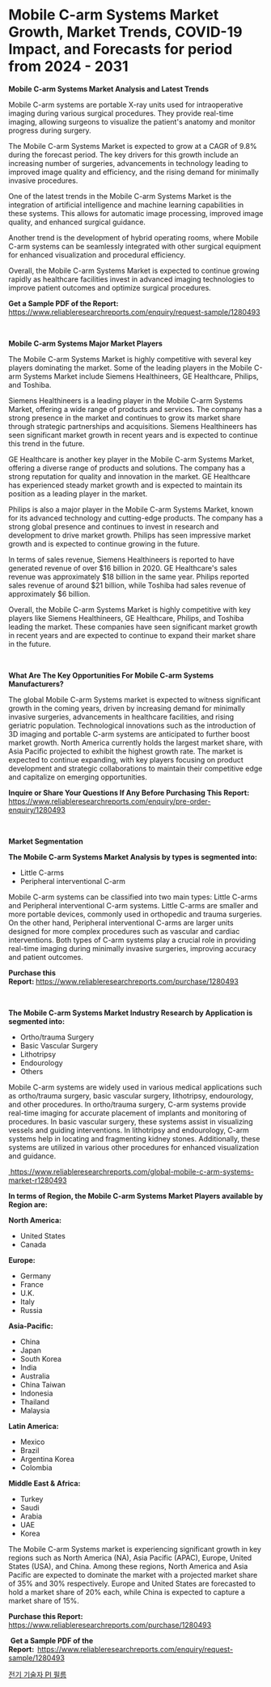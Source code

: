 <p><h1>Mobile C-arm Systems Market Growth, Market Trends, COVID-19 Impact, and Forecasts for period from 2024 - 2031</h1></p><p><strong>Mobile C-arm Systems Market Analysis and Latest Trends</strong></p>
<p><p>Mobile C-arm systems are portable X-ray units used for intraoperative imaging during various surgical procedures. They provide real-time imaging, allowing surgeons to visualize the patient's anatomy and monitor progress during surgery.</p><p>The Mobile C-arm Systems Market is expected to grow at a CAGR of 9.8% during the forecast period. The key drivers for this growth include an increasing number of surgeries, advancements in technology leading to improved image quality and efficiency, and the rising demand for minimally invasive procedures.</p><p>One of the latest trends in the Mobile C-arm Systems Market is the integration of artificial intelligence and machine learning capabilities in these systems. This allows for automatic image processing, improved image quality, and enhanced surgical guidance.</p><p>Another trend is the development of hybrid operating rooms, where Mobile C-arm systems can be seamlessly integrated with other surgical equipment for enhanced visualization and procedural efficiency.</p><p>Overall, the Mobile C-arm Systems Market is expected to continue growing rapidly as healthcare facilities invest in advanced imaging technologies to improve patient outcomes and optimize surgical procedures.</p></p>
<p><strong>Get a Sample PDF of the Report:&nbsp;</strong> <a href="https://www.reliableresearchreports.com/enquiry/request-sample/1280493">https://www.reliableresearchreports.com/enquiry/request-sample/1280493</a></p>
<p>&nbsp;</p>
<p><strong>Mobile C-arm Systems Major Market Players</strong></p>
<p><p>The Mobile C-arm Systems Market is highly competitive with several key players dominating the market. Some of the leading players in the Mobile C-arm Systems Market include Siemens Healthineers, GE Healthcare, Philips, and Toshiba.</p><p>Siemens Healthineers is a leading player in the Mobile C-arm Systems Market, offering a wide range of products and services. The company has a strong presence in the market and continues to grow its market share through strategic partnerships and acquisitions. Siemens Healthineers has seen significant market growth in recent years and is expected to continue this trend in the future.</p><p>GE Healthcare is another key player in the Mobile C-arm Systems Market, offering a diverse range of products and solutions. The company has a strong reputation for quality and innovation in the market. GE Healthcare has experienced steady market growth and is expected to maintain its position as a leading player in the market.</p><p>Philips is also a major player in the Mobile C-arm Systems Market, known for its advanced technology and cutting-edge products. The company has a strong global presence and continues to invest in research and development to drive market growth. Philips has seen impressive market growth and is expected to continue growing in the future.</p><p>In terms of sales revenue, Siemens Healthineers is reported to have generated revenue of over $16 billion in 2020. GE Healthcare's sales revenue was approximately $18 billion in the same year. Philips reported sales revenue of around $21 billion, while Toshiba had sales revenue of approximately $6 billion.</p><p>Overall, the Mobile C-arm Systems Market is highly competitive with key players like Siemens Healthineers, GE Healthcare, Philips, and Toshiba leading the market. These companies have seen significant market growth in recent years and are expected to continue to expand their market share in the future.</p></p>
<p>&nbsp;</p>
<p><strong>What Are The Key Opportunities For Mobile C-arm Systems Manufacturers?</strong></p>
<p><p>The global Mobile C-arm Systems market is expected to witness significant growth in the coming years, driven by increasing demand for minimally invasive surgeries, advancements in healthcare facilities, and rising geriatric population. Technological innovations such as the introduction of 3D imaging and portable C-arm systems are anticipated to further boost market growth. North America currently holds the largest market share, with Asia Pacific projected to exhibit the highest growth rate. The market is expected to continue expanding, with key players focusing on product development and strategic collaborations to maintain their competitive edge and capitalize on emerging opportunities.</p></p>
<p><strong>Inquire or Share Your Questions If Any Before Purchasing This Report:</strong> <a href="https://www.reliableresearchreports.com/enquiry/pre-order-enquiry/1280493">https://www.reliableresearchreports.com/enquiry/pre-order-enquiry/1280493</a></p>
<p>&nbsp;</p>
<p><strong>Market Segmentation</strong></p>
<p><strong>The Mobile C-arm Systems Market Analysis by types is segmented into:</strong></p>
<p><ul><li>Little C-arms</li><li>Peripheral interventional C-arm</li></ul></p>
<p><p>Mobile C-arm systems can be classified into two main types: Little C-arms and Peripheral interventional C-arm systems. Little C-arms are smaller and more portable devices, commonly used in orthopedic and trauma surgeries. On the other hand, Peripheral interventional C-arms are larger units designed for more complex procedures such as vascular and cardiac interventions. Both types of C-arm systems play a crucial role in providing real-time imaging during minimally invasive surgeries, improving accuracy and patient outcomes.</p></p>
<p><strong>Purchase this Report:&nbsp;</strong><a href="https://www.reliableresearchreports.com/purchase/1280493">https://www.reliableresearchreports.com/purchase/1280493</a></p>
<p>&nbsp;</p>
<p><strong>The Mobile C-arm Systems Market Industry Research by Application is segmented into:</strong></p>
<p><ul><li>Ortho/trauma Surgery</li><li>Basic Vascular Surgery</li><li>Lithotripsy</li><li>Endourology</li><li>Others</li></ul></p>
<p><p>Mobile C-arm systems are widely used in various medical applications such as ortho/trauma surgery, basic vascular surgery, lithotripsy, endourology, and other procedures. In ortho/trauma surgery, C-arm systems provide real-time imaging for accurate placement of implants and monitoring of procedures. In basic vascular surgery, these systems assist in visualizing vessels and guiding interventions. In lithotripsy and endourology, C-arm systems help in locating and fragmenting kidney stones. Additionally, these systems are utilized in various other procedures for enhanced visualization and guidance.</p></p>
<p><a href="https://www.reliableresearchreports.com/global-mobile-c-arm-systems-market-r1280493">&nbsp;https://www.reliableresearchreports.com/global-mobile-c-arm-systems-market-r1280493</a></p>
<p><strong>In terms of Region, the Mobile C-arm Systems Market Players available by Region are:</strong></p>
<p>
    <p> <strong> North America: </strong>
        <ul>
            <li>United States</li>
            <li>Canada</li>
        </ul>
        </p> 
    <p> <strong> Europe: </strong>
        <ul>
            <li>Germany</li>
            <li>France</li>
            <li>U.K.</li>
            <li>Italy</li>
            <li>Russia</li>
        </ul>
        </p> 
    <p> <strong> Asia-Pacific: </strong>
        <ul>
            <li>China</li>
            <li>Japan</li>
            <li>South Korea</li>
            <li>India</li>
            <li>Australia</li>
            <li>China Taiwan</li>
            <li>Indonesia</li>
            <li>Thailand</li>
            <li>Malaysia</li>
        </ul>
        </p> 
    <p> <strong> Latin America: </strong>
        <ul>
            <li>Mexico</li>
            <li>Brazil</li>
            <li>Argentina Korea</li>
            <li>Colombia</li>
        </ul>
        </p> 
    <p> <strong> Middle East & Africa: </strong>
        <ul>
            <li>Turkey</li>
            <li>Saudi</li>
            <li>Arabia</li>
            <li>UAE</li>
            <li>Korea</li>
        </ul>
    </p>
    </p>
<p><p>The Mobile C-arm Systems market is experiencing significant growth in key regions such as North America (NA), Asia Pacific (APAC), Europe, United States (USA), and China. Among these regions, North America and Asia Pacific are expected to dominate the market with a projected market share of 35% and 30% respectively. Europe and United States are forecasted to hold a market share of 20% each, while China is expected to capture a market share of 15%.</p></p>
<p><strong>Purchase this Report: </strong><a href="https://www.reliableresearchreports.com/purchase/1280493">https://www.reliableresearchreports.com/purchase/1280493</a></p>
<p>&nbsp;<strong>Get a Sample PDF of the Report:&nbsp;&nbsp;</strong><a href="https://www.reliableresearchreports.com/enquiry/request-sample/1280493">https://www.reliableresearchreports.com/enquiry/request-sample/1280493</a></p>
<p><strong></strong></p>
<p><p><a href="https://github.com/solomonbode85/Market-Research-Report-List-1/blob/main/660405889981.md">전기 기술자 PI 필름</a></p></p>